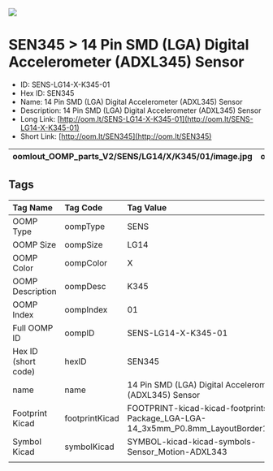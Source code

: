 


  
![][im]
# SEN345 > 14 Pin SMD (LGA) Digital Accelerometer (ADXL345) Sensor

- ID: SENS-LG14-X-K345-01
- Hex ID: SEN345
- Name: 14 Pin SMD (LGA) Digital Accelerometer (ADXL345) Sensor
- Description: 14 Pin SMD (LGA) Digital Accelerometer (ADXL345) Sensor
- Long Link: [http://oom.lt/SENS-LG14-X-K345-01](http://oom.lt/SENS-LG14-X-K345-01)
- Short Link: [http://oom.lt/SEN345](http://oom.lt/SEN345)
  

|oomlout_OOMP_parts_V2/SENS/LG14/X/K345/01/image.jpg|oomlout_OOMP_parts_V2/SENS/LG14/X/K345/01/image_BOTTOM.jpg|oomlout_OOMP_parts_V2/SENS/LG14/X/K345/01/image_RE.jpg||
| :---: | :---: | :---: | :---: |

## Tags
  

|Tag Name|Tag Code|Tag Value|
| :--- | :--- | :--- |
|OOMP Type|oompType|SENS|
|OOMP Size|oompSize|LG14|
|OOMP Color|oompColor|X|
|OOMP Description|oompDesc|K345|
|OOMP Index|oompIndex|01|
|Full OOMP ID|oompID|SENS-LG14-X-K345-01|
|Hex ID (short code)|hexID|SEN345|
|name|name|14 Pin SMD (LGA) Digital Accelerometer (ADXL345) Sensor|
|Footprint Kicad|footprintKicad|FOOTPRINT-kicad-kicad-footprints-Package_LGA-LGA-14_3x5mm_P0.8mm_LayoutBorder1x6y|
|Symbol Kicad|symbolKicad|SYMBOL-kicad-kicad-symbols-Sensor_Motion-ADXL343|
||||



[im]: SENS/LG14/X/K345/01/image_450.jpg
